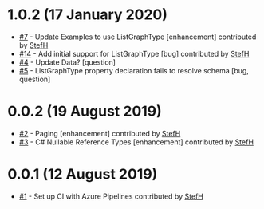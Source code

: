 # 1.0.2 (17 January 2020)
- [#7](https://github.com/StefH/GraphQL.EntityFrameworkCore.DynamicLinq/pull/7) - Update Examples to use ListGraphType [enhancement] contributed by [StefH](https://github.com/StefH)
- [#14](https://github.com/StefH/GraphQL.EntityFrameworkCore.DynamicLinq/pull/14) - Add initial support for ListGraphType [bug] contributed by [StefH](https://github.com/StefH)
- [#4](https://github.com/StefH/GraphQL.EntityFrameworkCore.DynamicLinq/issues/4) - Update Data? [question]
- [#5](https://github.com/StefH/GraphQL.EntityFrameworkCore.DynamicLinq/issues/5) - ListGraphType property declaration fails to resolve schema [bug, question]

# 0.0.2 (19 August 2019)
- [#2](https://github.com/StefH/GraphQL.EntityFrameworkCore.DynamicLinq/pull/2) - Paging [enhancement] contributed by [StefH](https://github.com/StefH)
- [#3](https://github.com/StefH/GraphQL.EntityFrameworkCore.DynamicLinq/pull/3) - C# Nullable Reference Types [enhancement] contributed by [StefH](https://github.com/StefH)

# 0.0.1 (12 August 2019)
- [#1](https://github.com/StefH/GraphQL.EntityFrameworkCore.DynamicLinq/pull/1) - Set up CI with Azure Pipelines contributed by [StefH](https://github.com/StefH)

